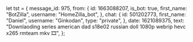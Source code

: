 let tst = {
  message_id: 975,
  from: {
    id: 1663088207,
    is_bot: true,
    first_name: "BotZilla",
    username: "HomeZilla_bot",
  },
  chat: {
    id: 501202773,
    first_name: "Daniel",
    username: "Ginkodan",
    type: "private",
  },
  date: 1621089375,
  text: "Downlaoding series american dad s18e02 russian doll 1080p webrip hevc x265 rmteam mkv 🎞",
};